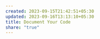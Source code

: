 ```yaml
---
created: 2023-09-15T21:42:51+05:30
updated: 2023-09-16T13:13:10+05:30
title: Document Your Code
share: "true"
---
```

